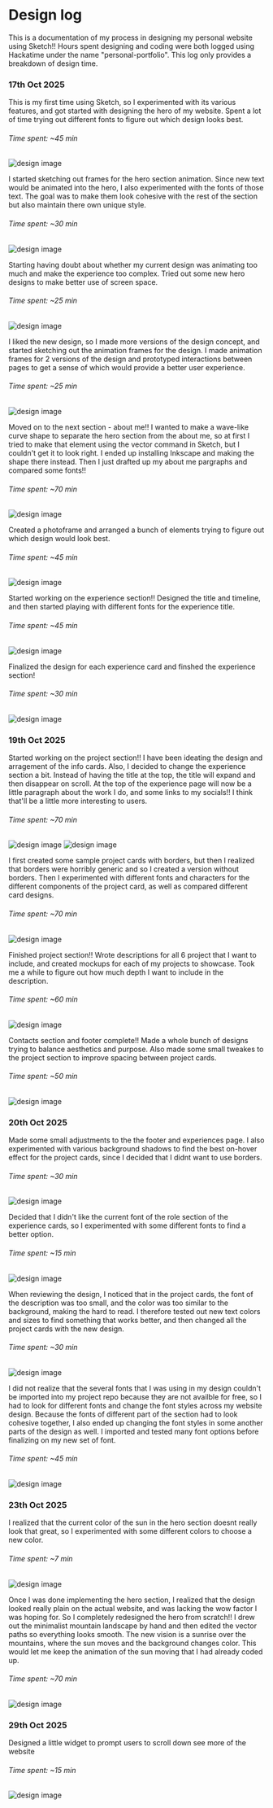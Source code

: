# Design log

This is a documentation of my process in designing my personal website using Sketch!! Hours spent designing and coding were both logged using Hackatime under the name "personal-portfolio". This log only provides a breakdown of design time.

### 17th Oct 2025
This is my first time using Sketch, so I experimented with its various features, and got started with designing the hero of my website. Spent a lot of time trying out different fonts to figure out which design looks best.
###### Time spent: ~45 min
![design image](assets/design-log-1.png)

I started sketching out frames for the hero section animation. Since new text would be animated into the hero, I also experimented with the fonts of those text. The goal was to make them look cohesive with the rest of the section but also maintain there own unique style.
###### Time spent: ~30 min
![design image](assets/design-log-2.png)

Starting having doubt about whether my current design was animating too much and make the experience too complex. Tried out some new hero designs to make better use of screen space.
###### Time spent: ~25 min
![design image](assets/design-log-3.png)

I liked the new design, so I made more versions of the design concept, and started sketching out the animation frames for the design. I made animation frames for 2 versions of the design and prototyped interactions between pages to get a sense of which would provide a better user experience.
###### Time spent: ~25 min
![design image](assets/design-log-4.png)

Moved on to the next section - about me!! I wanted to make a wave-like curve shape to separate the hero section from the about me, so at first I tried to make that element using the vector command in Sketch, but I couldn't get it to look right. I ended up installing Inkscape and making the shape there instead. Then I just drafted up my about me pargraphs and compared some fonts!!
###### Time spent: ~70 min
![design image](assets/design-log-5.png)

Created a photoframe and arranged a bunch of elements trying to figure out which design would look best. 
###### Time spent: ~45 min
![design image](assets/design-log-6.png)

Started working on the experience section!! Designed the title and timeline, and then started playing with different fonts for the experience title.
###### Time spent: ~45 min
![design image](assets/design-log-7.png)

Finalized the design for each experience card and finshed the experience section!
###### Time spent: ~30 min
![design image](assets/design-log-8.png)

### 19th Oct 2025

Started working on the project section!! I have been ideating the design and arragement of the info cards. Also, I decided to change the experience section a bit. Instead of having the title at the top, the title will expand and then disappear on scroll. At the top of the experience page will now be a little paragraph about the work I do, and some links to my socials!! I think that'll be a little more interesting to users.
###### Time spent: ~70 min
![design image](assets/design-log-9-1.png)
![design image](assets/design-log-9-2.png)

I first created some sample project cards with borders, but then I realized that borders were horribly generic and so I created a version without borders. Then I experimented with different fonts and characters for the different components of the project card, as well as compared different card designs.
###### Time spent: ~70 min
![design image](assets/design-log-10.png)

Finished project section!! Wrote descriptions for all 6 project that I want to include, and created mockups for each of my projects to showcase. Took me a while to figure out how much depth I want to include in the description.
###### Time spent: ~60 min
![design image](assets/design-log-11.png)

Contacts section and footer complete!! Made a whole bunch of designs trying to balance aesthetics and purpose. Also made some small tweakes to the project section to improve spacing between project cards.
###### Time spent: ~50 min
![design image](assets/design-log-12.png)

### 20th Oct 2025

Made some small adjustments to the the footer and experiences page. I also experimented with various background shadows to find the best on-hover effect for the project cards, since I decided that I didnt want to use borders.
###### Time spent: ~30 min
![design image](assets/design-log-13.png)

Decided that I didn't like the current font of the role section of the experience cards, so I experimented with some different fonts to find a better option.
###### Time spent: ~15 min
![design image](assets/design-log-14.png)

When reviewing the design, I noticed that in the project cards, the font of the description was too small, and the color was too similar to the background, making the hard to read. I therefore tested out new text colors and sizes to find something that works better, and then changed all the project cards with the new design.
###### Time spent: ~30 min
![design image](assets/design-log-15.png)

I did not realize that the several fonts that I was using in my design couldn't be imported into my project repo because they are not availble for free, so I had to look for different fonts and change the font styles across my website design. Because the fonts of different part of the section had to look cohesive together, I also ended up changing the font styles in some another parts of the design as well. I imported and tested many font options before finalizing on my new set of font.
###### Time spent: ~45 min
![design image](assets/design-log-16.png)

### 23th Oct 2025

I realized that the current color of the sun in the hero section doesnt really look that great, so I experimented with some different colors to choose a new color.
###### Time spent: ~7 min
![design image](assets/design-log-17.png)

Once I was done implementing the hero section, I realized that the design looked really plain on the actual website, and was lacking the wow factor I was hoping for. So I completely redesigned the hero from scratch!! I drew out the minimalist mountain landscape by hand and then edited the vector paths so everything looks smooth. The new vision is a sunrise over the mountains, where the sun moves and the background changes color. This would let me keep the animation of the sun moving that I had already coded up.
###### Time spent: ~70 min
![design image](assets/design-log-18.png)

### 29th Oct 2025

Designed a little widget to prompt users to scroll down see more of the website
###### Time spent: ~15 min
![design image](assets/design-log-19.png)